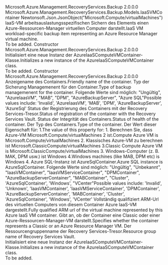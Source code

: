 <Type Name="AzureIaaSComputeVMContainer" FullName="Microsoft.Azure.Management.RecoveryServices.Backup.Models.AzureIaaSComputeVMContainer">
  <TypeSignature Language="C#" Value="public class AzureIaaSComputeVMContainer : Microsoft.Azure.Management.RecoveryServices.Backup.Models.IaaSVMContainer" />
  <TypeSignature Language="ILAsm" Value=".class public auto ansi beforefieldinit AzureIaaSComputeVMContainer extends Microsoft.Azure.Management.RecoveryServices.Backup.Models.IaaSVMContainer" />
  <TypeSignature Language="DocId" Value="T:Microsoft.Azure.Management.RecoveryServices.Backup.Models.AzureIaaSComputeVMContainer" />
  <TypeSignature Language="VB.NET" Value="Public Class AzureIaaSComputeVMContainer&#xA;Inherits IaaSVMContainer" />
  <TypeSignature Language="F#" Value="type AzureIaaSComputeVMContainer = class&#xA;    inherit IaaSVMContainer" />
  <AssemblyInfo>
    <AssemblyName>Microsoft.Azure.Management.RecoveryServices.Backup</AssemblyName>
    <AssemblyVersion>2.0.0.0</AssemblyVersion>
  </AssemblyInfo>
  <Base>
    <BaseTypeName>Microsoft.Azure.Management.RecoveryServices.Backup.Models.IaaSVMContainer</BaseTypeName>
  </Base>
  <Interfaces />
  <Attributes>
    <Attribute>
      <AttributeName>Newtonsoft.Json.JsonObject("Microsoft.Compute/virtualMachines")</AttributeName>
    </Attribute>
  </Attributes>
  <Docs>
    <summary>
            <span data-ttu-id="8f8d0-101">IaaS-VM arbeitsauslastungsspezifischen Sichern des Elements einen Azure-Ressourcen-Manager virtuellen Computer darstellt.</span><span class="sxs-lookup"><span data-stu-id="8f8d0-101">IaaS VM workload-specific backup item representing an Azure Resource Manager virtual machine.</span></span>
            </summary>
    <remarks>To be added.</remarks>
  </Docs>
  <Members>
    <Member MemberName=".ctor">
      <MemberSignature Language="C#" Value="public AzureIaaSComputeVMContainer ();" />
      <MemberSignature Language="ILAsm" Value=".method public hidebysig specialname rtspecialname instance void .ctor() cil managed" />
      <MemberSignature Language="DocId" Value="M:Microsoft.Azure.Management.RecoveryServices.Backup.Models.AzureIaaSComputeVMContainer.#ctor" />
      <MemberSignature Language="VB.NET" Value="Public Sub New ()" />
      <MemberType>Constructor</MemberType>
      <AssemblyInfo>
        <AssemblyName>Microsoft.Azure.Management.RecoveryServices.Backup</AssemblyName>
        <AssemblyVersion>2.0.0.0</AssemblyVersion>
      </AssemblyInfo>
      <Parameters />
      <Docs>
        <summary>
            <span data-ttu-id="8f8d0-102">Initialisiert eine neue Instanz der AzureIaaSComputeVMContainer-Klasse.</span><span class="sxs-lookup"><span data-stu-id="8f8d0-102">Initializes a new instance of the AzureIaaSComputeVMContainer class.</span></span>
            </summary>
        <remarks>To be added.</remarks>
      </Docs>
    </Member>
    <Member MemberName=".ctor">
      <MemberSignature Language="C#" Value="public AzureIaaSComputeVMContainer (string friendlyName = null, string backupManagementType = null, string registrationStatus = null, string healthStatus = null, string containerType = null, string virtualMachineId = null, string virtualMachineVersion = null, string resourceGroup = null);" />
      <MemberSignature Language="ILAsm" Value=".method public hidebysig specialname rtspecialname instance void .ctor(string friendlyName, string backupManagementType, string registrationStatus, string healthStatus, string containerType, string virtualMachineId, string virtualMachineVersion, string resourceGroup) cil managed" />
      <MemberSignature Language="DocId" Value="M:Microsoft.Azure.Management.RecoveryServices.Backup.Models.AzureIaaSComputeVMContainer.#ctor(System.String,System.String,System.String,System.String,System.String,System.String,System.String,System.String)" />
      <MemberSignature Language="VB.NET" Value="Public Sub New (Optional friendlyName As String = null, Optional backupManagementType As String = null, Optional registrationStatus As String = null, Optional healthStatus As String = null, Optional containerType As String = null, Optional virtualMachineId As String = null, Optional virtualMachineVersion As String = null, Optional resourceGroup As String = null)" />
      <MemberSignature Language="F#" Value="new Microsoft.Azure.Management.RecoveryServices.Backup.Models.AzureIaaSComputeVMContainer : string * string * string * string * string * string * string * string -&gt; Microsoft.Azure.Management.RecoveryServices.Backup.Models.AzureIaaSComputeVMContainer" Usage="new Microsoft.Azure.Management.RecoveryServices.Backup.Models.AzureIaaSComputeVMContainer (friendlyName, backupManagementType, registrationStatus, healthStatus, containerType, virtualMachineId, virtualMachineVersion, resourceGroup)" />
      <MemberType>Constructor</MemberType>
      <AssemblyInfo>
        <AssemblyName>Microsoft.Azure.Management.RecoveryServices.Backup</AssemblyName>
        <AssemblyVersion>2.0.0.0</AssemblyVersion>
      </AssemblyInfo>
      <Parameters>
        <Parameter Name="friendlyName" Type="System.String" />
        <Parameter Name="backupManagementType" Type="System.String" />
        <Parameter Name="registrationStatus" Type="System.String" />
        <Parameter Name="healthStatus" Type="System.String" />
        <Parameter Name="containerType" Type="System.String" />
        <Parameter Name="virtualMachineId" Type="System.String" />
        <Parameter Name="virtualMachineVersion" Type="System.String" />
        <Parameter Name="resourceGroup" Type="System.String" />
      </Parameters>
      <Docs>
        <param name="friendlyName"><span data-ttu-id="8f8d0-103">Anzeigename des Containers.</span><span class="sxs-lookup"><span data-stu-id="8f8d0-103">Friendly name of the container.</span></span></param>
        <param name="backupManagementType"><span data-ttu-id="8f8d0-104">Typ der Sicherung Managemenent für den Container.</span><span class="sxs-lookup"><span data-stu-id="8f8d0-104">Type of backup managemenent for the container.</span></span> <span data-ttu-id="8f8d0-105">Folgende Werte sind möglich: "Ungültig", "AzureIaasVM", "MAB", "DPM", "AzureBackupServer", "Azure SQL"</span><span class="sxs-lookup"><span data-stu-id="8f8d0-105">Possible values include: 'Invalid', 'AzureIaasVM', 'MAB', 'DPM', 'AzureBackupServer', 'AzureSql'</span></span></param>
        <param name="registrationStatus"><span data-ttu-id="8f8d0-106">Status der Registrierung des Containers mit der Recovery Services-Tresor.</span><span class="sxs-lookup"><span data-stu-id="8f8d0-106">Status of registration of the container with the Recovery Services Vault.</span></span></param>
        <param name="healthStatus"><span data-ttu-id="8f8d0-107">Status der Integrität des Containers.</span><span class="sxs-lookup"><span data-stu-id="8f8d0-107">Status of health of the container.</span></span></param>
        <param name="containerType"><span data-ttu-id="8f8d0-108">Der Typ des Containers.</span><span class="sxs-lookup"><span data-stu-id="8f8d0-108">Type of the container.</span></span> <span data-ttu-id="8f8d0-109">Der Wert dieser Eigenschaft für: 1.</span><span class="sxs-lookup"><span data-stu-id="8f8d0-109">The value of this property for: 1.</span></span> <span data-ttu-id="8f8d0-110">Berechnen Sie, dass Azure-VM Microsoft.Compute/virtualMachines 2 ist.</span><span class="sxs-lookup"><span data-stu-id="8f8d0-110">Compute Azure VM is Microsoft.Compute/virtualMachines 2.</span></span> <span data-ttu-id="8f8d0-111">Klassisches Azure-VM zu berechnen ist Microsoft.ClassicCompute/virtualMachines 3.</span><span class="sxs-lookup"><span data-stu-id="8f8d0-111">Classic Compute Azure VM is Microsoft.ClassicCompute/virtualMachines 3.</span></span> <span data-ttu-id="8f8d0-112">Windows-Computer (z. B. MAK, DPM usw.) ist Windows 4.</span><span class="sxs-lookup"><span data-stu-id="8f8d0-112">Windows machines (like MAB, DPM etc) is Windows 4.</span></span> <span data-ttu-id="8f8d0-113">Azure SQL-Instanz ist AzureSqlContainer.</span><span class="sxs-lookup"><span data-stu-id="8f8d0-113">Azure SQL instance is AzureSqlContainer.</span></span> <span data-ttu-id="8f8d0-114">Folgende Werte sind möglich: "Ungültig", "Unbekannt", "IaasVMContainer", "IaasVMServiceContainer", "DPMContainer", "AzureBackupServerContainer", "MABContainer", "Cluster", 'AzureSqlContainer', 'Windows', "VCenter"</span><span class="sxs-lookup"><span data-stu-id="8f8d0-114">Possible values include: 'Invalid', 'Unknown', 'IaasVMContainer', 'IaasVMServiceContainer', 'DPMContainer', 'AzureBackupServerContainer', 'MABContainer', 'Cluster', 'AzureSqlContainer', 'Windows', 'VCenter'</span></span></param>
        <param name="virtualMachineId"><span data-ttu-id="8f8d0-115">Vollständig qualifiziert ARM-Url des virtuellen Computers von diesem Container Azure IaaS-VM dargestellt.</span><span class="sxs-lookup"><span data-stu-id="8f8d0-115">Fully qualified ARM url of the virtual machine represented by this Azure IaaS VM container.</span></span></param>
        <param name="virtualMachineVersion"><span data-ttu-id="8f8d0-116">Gibt an, ob der Container eine Classic oder einer Azure-Ressourcen-Manager-VM darstellt.</span><span class="sxs-lookup"><span data-stu-id="8f8d0-116">Specifies whether the container represents a Classic or an Azure Resource Manager VM.</span></span></param>
        <param name="resourceGroup"><span data-ttu-id="8f8d0-117">Der Ressourcengruppenname der Recovery Services-Tresor.</span><span class="sxs-lookup"><span data-stu-id="8f8d0-117">Resource group name of Recovery Services Vault.</span></span></param>
        <summary>
            <span data-ttu-id="8f8d0-118">Initialisiert eine neue Instanz der AzureIaaSComputeVMContainer-Klasse.</span><span class="sxs-lookup"><span data-stu-id="8f8d0-118">Initializes a new instance of the AzureIaaSComputeVMContainer class.</span></span>
            </summary>
        <remarks>To be added.</remarks>
      </Docs>
    </Member>
  </Members>
</Type>